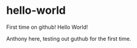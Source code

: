 hello-world
===========

First time on github! Hello World!

Anthony here, testing out guthub for the first time.
